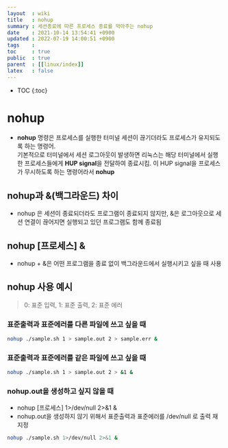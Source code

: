 ```yaml
---
layout  : wiki
title   : nohup
summary : 세션종료에 따른 프로세스 종료를 막아주는 nohup
date    : 2021-10-14 13:54:41 +0900
updated : 2022-07-19 14:00:51 +0900
tags    : 
toc     : true
public  : true
parent  : [[linux/index]]
latex   : false
---
```

* TOC
{:toc}

# nohup
- **nohup** 명령은 프로세스를 실행한 터미널 세션이 끊기더라도 프로세스가 유지되도록 하는 명령어. \
기본적으로 터미널에서 세션 로그아웃이 발생하면 리눅스는 해당 터미널에서 실행한 프로세스들에게 **HUP signal**을 전달하여 종료시킴. 이 HUP signal을 프로세스가 무시하도록 하는 명령어라서 **nohup**

## nohup과 &(백그라운드) 차이
- nohup 은 세션이 종료되더라도 프로그램이 종료되지 않지만, &은 로그아웃으로 세션 연결이 끊어지면 실행되고 있던 프로그램도 함께 종료됨

## nohup [프로세스] & 
- nohup + &은 어떤 프로그램을 종료 없이 백그라운드에서 실행시키고 싶을 때 사용
  
## nohup 사용 예시
> 0: 표준 입력, 1: 표준 출력, 2: 표준 에러

### 표준출력과 표준에러를 다른 파일에 쓰고 싶을 때
```sh
nohup ./sample.sh 1 > sample.out 2 > sample.err &
```

### 표준출력과 표준에러를 같은 파일에 쓰고 싶을 때
```sh
nohup ./sample.sh 1 > sample.out 2 > &1 &
```

### nohup.out을 생성하고 싶지 않을 때
- nohup [프로세스] 1>/dev/null 2>&1 &
- nohup.out을 생성하지 않기 위해서 표준출력과 표준에러를 /dev/null 로 출력 재지정
 
```sh
nohup ./sample.sh 1>/dev/null 2>&1 &
```

